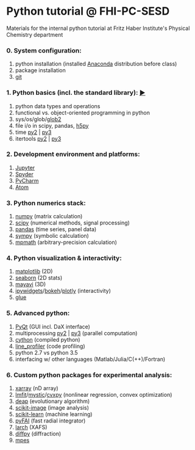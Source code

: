# Python tutorial @ FHI-PC-SESD
Materials for the internal python tutorial at Fritz Haber Institute's Physical Chemistry department

### 0. System configuration: 
1. python installation (installed [Anaconda](https://www.continuum.io/) distribution before class)
2. package installation
3. [git](https://git-scm.com/)


### 1. Python basics (incl. the standard library): [:arrow_forward:](https://github.com/RealPolitiX/python_tutorial_FHI-PC-SESD/blob/master/materials/PyTutorial_01_Basics.ipynb)
1. python data types and operations 
2. functional vs. object-oriented programming in python
3. sys/os/glob/[glob2](https://pypi.python.org/pypi/glob2) 
4. file i/o in scipy, pandas, [h5py](http://www.h5py.org/) 
5. time [py2](https://docs.python.org/2/library/time.html) | [py3](https://docs.python.org/3/library/time.html) 
6. itertools [py2](https://docs.python.org/2/library/itertools.html) | [py3](https://docs.python.org/3/library/itertools.html) 


### 2. Development environment and platforms: 
1. [Jupyter](http://jupyter.org/)
2. [Spyder](https://github.com/spyder-ide/spyder) 
3. [PyCharm](https://www.jetbrains.com/pycharm/) 
4. [Atom](https://atom.io/)


### 3. Python numerics stack: 
1. [numpy](http://www.numpy.org/) (matrix calculation)
2. [scipy](https://www.scipy.org/) (numerical methods, signal processing)
3. [pandas](http://pandas.pydata.org/) (time series, panel data) 
4. [sympy](http://www.sympy.org) (symbolic calculation)
5. [mpmath](http://mpmath.org/) (arbitrary-precision calculation)


### 4. Python visualization & interactivity: 
1. [matplotlib](https://matplotlib.org/) (2D) 
2. [seaborn](https://seaborn.pydata.org/) (2D stats) 
3. [mayavi](http://code.enthought.com/projects/mayavi/#Mayavi) (3D) 
4. [ipywidgets](https://github.com/jupyter-widgets/ipywidgets)/[bokeh](http://bokeh.pydata.org/)/[plotly](https://plot.ly/) (interactivity) 
5. [glue](http://glueviz.org) 


### 5. Advanced python: 
1. [PyQt](https://riverbankcomputing.com/software/pyqt/intro) (GUI incl. DaX interface) 
2. multiprocessing [py2](https://pymotw.com/2/multiprocessing/basics.html) | [py3](https://pymotw.com/3/multiprocessing/basics.html) (parallel computation)
3. [cython](http://cython.org/) (compiled python)
4. [line_profiler](https://github.com/rkern/line_profiler) (code profiling)
5. python 2.7 vs python 3.5 
6. interfacing w/ other languages (Matlab/Julia/C(++)/Fortran) 


### 6. Custom python packages for experimental analysis: 
1. [xarray](http://xarray.pydata.org) (nD array) 
2. [lmfit](https://lmfit.github.io/lmfit-py/)/[mystic](http://trac.mystic.cacr.caltech.edu)/[cvxpy](http://www.cvxpy.org) (nonlinear regression, convex optimization) 
3. [deap](https://github.com/DEAP/deap) (evolutionary algorithm) 
4. [scikit-image](http://scikit-image.org/) (image analysis) 
5. [scikit-learn](http://scikit-learn.org) (machine learning) 
6. [pyFAI](https://github.com/silx-kit/pyFAI) (fast radial integrator)
7. [larch](http://cars9.uchicago.edu/xraylarch/) (XAFS)
8. [diffpy](http://www.diffpy.org/) (diffraction) 
9. [mpes](https://github.com/RealPolitiX/mpes)
